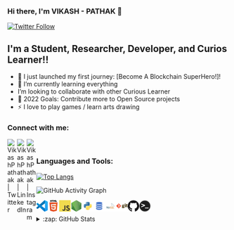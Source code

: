### Hi there, I'm VIKASH - PATHAK  👋 

[![Twitter Follow](https://img.shields.io/twitter/follow/vikashPathak?color=1DA1F2&logo=twitter&style=for-the-badge)](https://twitter.com/VikashP31819760)


## I'm a Student, Researcher, Developer, and Curios Learner!!

- 🔭 I just launched my first journey: [Become A Blockchain SuperHero!]!
- 🌱 I’m currently learning everything
-  I’m looking to collaborate with other Curious Learner
- 🥅 2022 Goals: Contribute more to Open Source projects
- ⚡  I love to play games / learn arts drawing

### Connect with me:

<img align="left" alt="VikashPathak | Twitter" width="22px" src="https://cdn.jsdelivr.net/npm/simple-icons@v3/icons/twitter.svg" />
<img align="left" alt="VikashPathak | LinkedIn" width="22px" src="https://cdn.jsdelivr.net/npm/simple-icons@v3/icons/linkedin.svg" />
<img align="left" alt="VikashPathak | Instagram" width="22px" src="https://cdn.jsdelivr.net/npm/simple-icons@v3/icons/instagram.svg" /> 

<br />

### Languages and Tools:
[![Top Langs](https://github-readme-stats.vercel.app/api/top-langs/?username=chotapathak&layout=compact)](https://github.com/anuraghazra/github-readme-stats)

![GitHub Activity Graph](https://activity-graph.herokuapp.com/graph?username=chotapathak) 

<img align="left" alt="Visual Studio Code" width="26px" src="https://raw.githubusercontent.com/github/explore/80688e429a7d4ef2fca1e82350fe8e3517d3494d/topics/visual-studio-code/visual-studio-code.png" />
<img align="left" alt="HTML5" width="26px" src="https://raw.githubusercontent.com/github/explore/80688e429a7d4ef2fca1e82350fe8e3517d3494d/topics/html/html.png" /> 
<img align="left" alt="JavaScript" width="26px" src="https://raw.githubusercontent.com/github/explore/80688e429a7d4ef2fca1e82350fe8e3517d3494d/topics/javascript/javascript.png" />
<img align="left" alt="Node.js" width="26px" src="https://raw.githubusercontent.com/github/explore/80688e429a7d4ef2fca1e82350fe8e3517d3494d/topics/nodejs/nodejs.png" />
<img align="left" alt="Python" width="26px" src="https://raw.githubusercontent.com/github/explore/361e2821e2dea67711cde99c9c40ed357061cf27/topics/python/python.png" /> 
<img align="left" alt="SQL" width="26px" src="https://raw.githubusercontent.com/github/explore/80688e429a7d4ef2fca1e82350fe8e3517d3494d/topics/sql/sql.png" /> 
<img align="left" alt="MySQL" width="26px" src="https://raw.githubusercontent.com/github/explore/80688e429a7d4ef2fca1e82350fe8e3517d3494d/topics/mysql/mysql.png" />
<img align="left" alt="Git" width="26px" src="https://raw.githubusercontent.com/github/explore/80688e429a7d4ef2fca1e82350fe8e3517d3494d/topics/git/git.png" />
<img align="left" alt="GitHub" width="26px" src="https://raw.githubusercontent.com/github/explore/78df643247d429f6cc873026c0622819ad797942/topics/github/github.png" />
<img align="left" alt="Terminal" width="26px" src="https://raw.githubusercontent.com/github/explore/80688e429a7d4ef2fca1e82350fe8e3517d3494d/topics/terminal/terminal.png" />

<br />
<br />

<details>
  <summary>:zap: GitHub Stats</summary>

  <img align="left" alt="chotapathak's GitHub Stats" src="https://github-readme-stats.chotapathak.vercel.app/api?username=chotapathak&show_icons=true&hide_border=true" />
  
[![Language stats](https://github-readme-stats.vercel.app/api?username=chotapathak)](https://github.com/anuraghazra/github-readme-stats)

</details>

